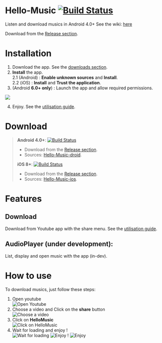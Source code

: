 # Hello-Music [![Build Status](https://travis-ci.org/Vinetos/Hello-Music-droid.svg?branch=master)](https://travis-ci.org/Vinetos/Hello-Music-droid)
Listen and download musics in Android 4.0+
See the wiki: [here](https://github.com/Vinetos/Hello-Music)

Download from the [Release section](https://github.com/Vinetos/Hello-Music-droid/releases).

# Installation
1. Download the app. See the [downloads section](https://github.com/Vinetos/Hello-Music/blob/master/README.md#download).  
2. **Install** the app.  
2.1 (Android) : **Enable unknown sources** and **Install**.  
2.2 (iOS) : **Install** and **Trust the application**.  
3. (Android **6.0+ only**) : Launch the app and allow required permissions.  

![](https://github.com/Vinetos/Hello-Music/blob/master/Screenshots/HowToInstall/hti_permissions.png?raw=true)  

4. Enjoy. See the [utilisation guide](https://github.com/Vinetos/Hello-Music/blob/master/README.md#how-to-use).  
# Download

> **Android 4.0+**: [![Build Status](https://travis-ci.org/Vinetos/Hello-Music-droid.svg?branch=master)](https://travis-ci.org/Vinetos/Hello-Music-droid)  
> - Download from the [Release section](https://github.com/Vinetos/Hello-Music-droid/releases).  
> - Sources: [Hello-Music-droid](https://github.com/Vinetos/Hello-Music-droid).  
> 
> **iOS 8+**: [![Build Status](https://travis-ci.org/Vinetos/Hello-Music-ios.svg?branch=master)](https://travis-ci.org/Vinetos/Hello-Music-ios)  
> - Download from the [Release section](https://github.com/Vinetos/Hello-Music-ios/releases).  
> - Sources: [Hello-Music-ios](https://github.com/Vinetos/Hello-Music-ios).  

# Features  
## Download
Download from Youtube app with the share menu. See the [utilisation guide](https://github.com/Vinetos/Hello-Music/blob/master/README.md#how-to-use).

## AudioPlayer (under development):
List, display and open music with the app (in-dev).

# How to use
To download musics, just follow these steps:  
1. Open youtube  
![Open Youtube](https://github.com/Vinetos/Hello-Music/blob/master/Screenshots/HowToUse/htu_1.png?raw=true)  
2. Choose a video and Click on the **share** button  
![Choose a video](https://github.com/Vinetos/Hello-Music/blob/master/Screenshots/HowToUse/htu_2.png?raw=true)  
3. Click on **HelloMusic**  
![Click on **HelloMusic**](https://github.com/Vinetos/Hello-Music/blob/master/Screenshots/HowToUse/hut_3.png?raw=true)  
4. Wait for loading and enjoy !  
![Wait for loading](https://github.com/Vinetos/Hello-Music/blob/master/Screenshots/HowToUse/hut_4.png?raw=true)
![Enjoy !](https://github.com/Vinetos/Hello-Music/blob/master/Screenshots/HowToUse/hut_5.png?raw=true)
![Enjoy](https://github.com/Vinetos/Hello-Music/blob/master/Screenshots/HowToUse/hut_6.png?raw=true)
